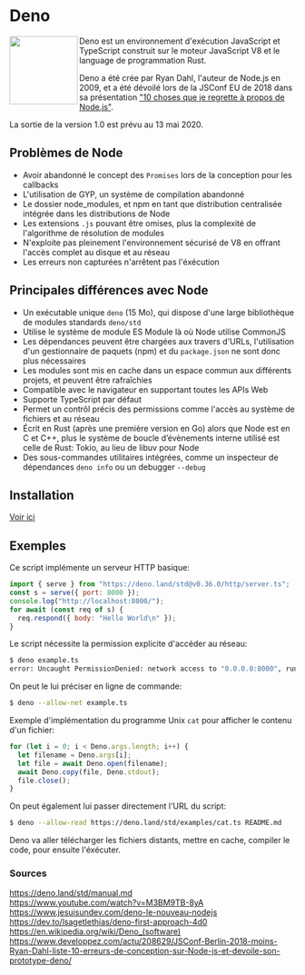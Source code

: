 
# Deno

<img align="left" width="120" src="https://github.com/denoland/deno_website2/blob/master/public/images/deno_logo_3.svg">

Deno est un environnement d'exécution JavaScript et TypeScript construit sur le moteur JavaScript V8 et le language de programmation Rust.  

Deno a été crée par Ryan Dahl, l'auteur de Node.js en 2009, et a été dévoilé lors de la JSConf EU de 2018 dans sa présentation 
["10 choses que je regrette à propos de Node.js"](https://www.youtube.com/watch?v=M3BM9TB-8yA).  

La sortie de la version 1.0 est prévu au 13 mai 2020.


## Problèmes de Node
- Avoir abandonné le concept des `Promises` lors de la conception pour les callbacks
- L'utilisation de GYP, un système de compilation abandonné
- Le dossier node_modules, et npm en tant que distribution centralisée intégrée dans les distributions de Node
- Les extensions `.js` pouvant être omises, plus la complexité de l'algorithme de résolution de modules
- N'exploite pas pleinement l'environnement sécurisé de V8 en offrant l'accès complet au disque et au réseau
- Les erreurs non capturées n'arrêtent pas l'éxécution


## Principales différences avec Node
- Un exécutable unique `deno` (15 Mo), qui dispose d'une large bibliothèque de modules standards `deno/std`
- Utilise le système de module ES Module là où Node utilise CommonJS
- Les dépendances peuvent être chargées aux travers d'URLs, l'utilisation d'un gestionnaire de paquets (npm) et du `package.json` ne sont donc plus nécessaires
- Les modules sont mis en cache dans un espace commun aux différents projets, et peuvent être rafraîchies
- Compatible avec le navigateur en supportant toutes les APIs Web
- Supporte TypeScript par défaut
- Permet un contrôl précis des permissions comme l'accès au système de fichiers et au réseau
- Écrit en Rust (après une première version en Go) alors que Node est en C et C++, plus le système de boucle d’évènements interne utilisé est celle de Rust: Tokio, au lieu de libuv pour Node
- Des sous-commandes utilitaires intégrées, comme un inspecteur de dépendances `deno info` ou un debugger `--debug`


## Installation
[Voir ici](https://deno.land)

## Exemples

Ce script implémente un serveur HTTP basique:
```javascript
import { serve } from "https://deno.land/std@v0.36.0/http/server.ts";
const s = serve({ port: 8000 });
console.log("http://localhost:8000/");
for await (const req of s) {
  req.respond({ body: "Hello World\n" });
}
```
Le script nécessite la permission explicite d'accéder au réseau:
```bash
$ deno example.ts
error: Uncaught PermissionDenied: network access to "0.0.0.0:8000", run again with the --allow-net flag
```
On peut le lui préciser en ligne de commande:
```bash
$ deno --allow-net example.ts
```

Exemple d'implémentation du programme Unix `cat` pour afficher le contenu d'un fichier:
```javascript
for (let i = 0; i < Deno.args.length; i++) {
  let filename = Deno.args[i];
  let file = await Deno.open(filename);
  await Deno.copy(file, Deno.stdout);
  file.close();
}
```
On peut également lui passer directement l'URL du script:
```bash
$ deno --allow-read https://deno.land/std/examples/cat.ts README.md
```
Deno va aller télécharger les fichiers distants, mettre en cache, compiler le code, pour ensuite l'éxécuter.



### Sources
https://deno.land/std/manual.md  
https://www.youtube.com/watch?v=M3BM9TB-8yA  
https://www.jesuisundev.com/deno-le-nouveau-nodejs  
https://dev.to/lsagetlethias/deno-first-approach-4d0  
https://en.wikipedia.org/wiki/Deno_(software)  
https://www.developpez.com/actu/208629/JSConf-Berlin-2018-moins-Ryan-Dahl-liste-10-erreurs-de-conception-sur-Node-js-et-devoile-son-prototype-deno/  


